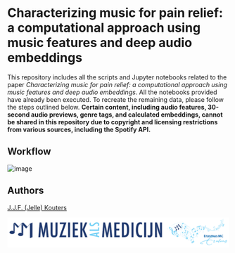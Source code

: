 # Characterizing music for pain relief: a computational approach using music features and deep audio embeddings
This repository includes all the scripts and Jupyter notebooks related to the paper *Characterizing music for pain relief: a computational approach using music features and deep audio embeddings*. All the notebooks provided have already been executed. To recreate the remaining data, please follow the steps outlined below. **Certain content, including audio features, 30-second audio previews, genre tags, and calculated embeddings, cannot be shared in this repository due to copyright and licensing restrictions from various sources, including the Spotify API.**

## Workflow
![image](/manuscript//figures//Workflow.jpg)

## Authors
[J.J.F. (Jelle) Kouters](https://github.com/jellekouters)

![image](/manuscript//figures/MAM.png)
